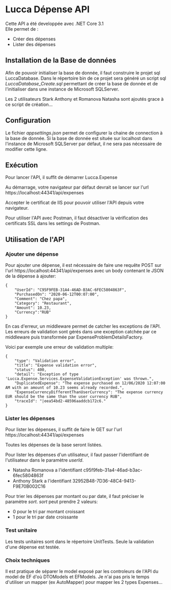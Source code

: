 ﻿# Lucca Dépense API

Cette API a été developpée avec .NET Core 3.1
<br>
Elle permet de :
<ul>
<li>Créer des dépenses</li>
<li>Lister des dépenses</li>
</ul>


## Installation de la Base de données

Afin de pouvoir initialiser la base de donnée, il faut construire le projet sql LuccaDatabase.
Dans le répertoire bin de ce projet sera généré un script sql *LuccaDatabase_Create.sql* permettant de créer la base de donnée et de l'initialiser dans une instance de Microsoft SQLServer.

Les 2 utilisateurs Stark Anthony et Romanova Natasha sont ajoutés grace à ce script de création...

## Configuration
Le fichier *appsettings.json* permet de configurer la chaine de connection à la base de donnée.
Si la base de donnée est située sur localhost dans l'instance de Microsoft SQLServer par défaut, il ne sera pas nécessaire de modifier cette ligne.


## Exécution
Pour lancer l'API, il suffit de démarrer Lucca.Expense

Au démarrage, votre navigateur par défaut devrait se lancer sur l'url https://localhost:44341/api/expenses

Accepter le certificat de IIS pour pouvoir utiliser l'API depuis votre navigateur.

Pour utiliser l'API avec Postman, il faut désactiver la vérification des certificats SSL dans les settings de Postman.


## Utilisation de l'API
### Ajouter une dépense
Pour ajouter une dépense, il est nécessaire de faire une requête POST sur l'url https://localhost:44341/api/expenses avec un body contenant le JSON de la dépense à ajouter:

```
{
    "UserId": "C95F9FEB-31A4-46AD-B3AC-6FEC5804863F",
    "PurchasedOn": "2020-06-12T00:07:00",
    "Comment": "Chez papa",
    "Category": "Restaurant",
    "Amount": 10.23,
    "Currency":"RUB"
}
```

En cas d'erreur, un middleware permet de catcher les exceptions de l'API.
Les erreurs de validation sont gérés dans une exception catchée par ce middleware puis transformée par ExpenseProblemDetailsFactory.

Voici par exemple une erreur de validation multiple:
```
{
    "type": "Validation error",
    "title": "Expense validation error",
    "status": 400,
    "detail": "Exception of type 'Lucca.Expense.Services.ExpenseValidationException' was thrown.",
    "DuplicatedExpense": "The expense purchased on 12/06/2020 12:07:00 AM with an amount of 10.23 seems already recorded.",
    "ExpenseCurrencyDifferentThanUserCurrency": "The expense currency EUR should be the same than the user currency RUB",
    "traceId": "|eea54bd2-48596aaddcb172c6."
}
```

### Lister les dépenses
Pour lister les dépenses, il suffit de faire le GET sur l'url https://localhost:44341/api/expenses

Toutes les dépenses de la base seront listées.

Pour lister les dépenses d'un utilisateur, il faut passer l'identifiant de l'utilisateur dans le paramètre *userId*.
<ul>
<li>Natasha Romanova a l'identifiant c95f9feb-31a4-46ad-b3ac-6fec5804863f</li>
<li>Anthony Stark a l'identifiant 32952B48-7D36-48C4-9413-F9E70B002C16</li>
</ul>

Pour trier les dépenses par montant ou par date, il faut préciser le paramètre *sort*.
*sort* peut prendre 2 valeurs:
<ul>
<li>0 pour le tri par montant croissant</li>
<li>1 pour le tri par date croissante</li>
</ul>

### Test unitaire
Les tests unitaires sont dans le répertoire UnitTests.
Seule la validation d'une dépense est testée.

### Choix techniques
Il est pratique de séparer le model exposé par les controleurs de l'API du model de EF d'où DTOModels et EFModels.
Je n'ai pas pris le temps d'utiliser un mapper (ex AutoMapper) pour mapper les 2 types Expenses...


